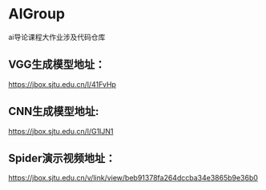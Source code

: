 # AIGroup
ai导论课程大作业涉及代码仓库

## VGG生成模型地址：  
https://jbox.sjtu.edu.cn/l/41FvHp   
## CNN生成模型地址:  
https://jbox.sjtu.edu.cn/l/G1lJN1  
## Spider演示视频地址：  
https://jbox.sjtu.edu.cn/v/link/view/beb91378fa264dccba34e3865b9e36b0
